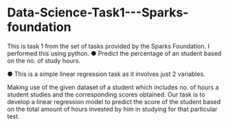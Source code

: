 # Data-Science-Task1---Sparks-foundation

This is task 1 from the set of tasks provided by the Sparks Foundation.
I performed this using python.
● Predict the percentage of an student based on the no. of study hours.

● This is a simple linear regression task as it involves just 2 variables.

Making use of the given dataset of a student which includes no. of hours a student studies and the corresponding scores obtained. Our task is to develop a linear regression model to predict the score of the student based on the total amount of hours invested by him in studying for that particular test.
